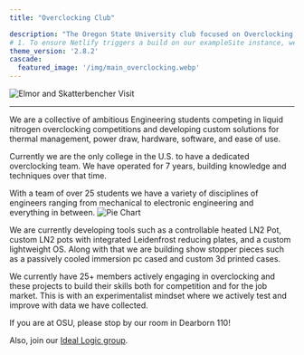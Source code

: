 ```yaml
---
title: "Overclocking Club"

description: "The Oregon State University club focused on Overclocking and Computers!"
# 1. To ensure Netlify triggers a build on our exampleSite instance, we need to change a file in the exampleSite directory.
theme_version: '2.8.2'
cascade:
  featured_image: '/img/main_overclocking.webp'
---
```

![Elmor and Skatterbencher Visit](https://cdn.osuoverclocking.com/legacy/Main_Group.webp)

---

We are a collective of ambitious Engineering students competing in liquid nitrogen overclocking competitions and developing custom solutions for thermal management, power draw, hardware, software, and ease of use.

Currently we are the only college in the U.S. to have a dedicated overclocking team. We have operated for 7 years, building knowledge and techniques over that time.

With a team of over 25 students we have a variety of disciplines of engineers ranging from mechanical to electronic engineering and everything in between. 
![Pie Chart](https://cdn.osuoverclocking.com/legacy/Major_Makeup.webp)

We are currently developing tools such as a controllable heated LN2 Pot, custom LN2 pots with integrated Leidenfrost reducing plates, and a custom lightweight OS. Along with that we are building show stopper pieces such as a passively cooled immersion pc cased and custom 3d printed cases. 

We currently have 25+ members actively engaging in overclocking and these projects to build their skills both for competition and for the job market. This is with an experimentalist mindset where we actively test and improve with data we have collected.

If you are at OSU, please stop by our room in Dearborn 110!

Also, join our [Ideal Logic group](https://apps.ideal-logic.com/osusee?key=F3T9-25VWY_5878-CZ4R_150d7b42).
